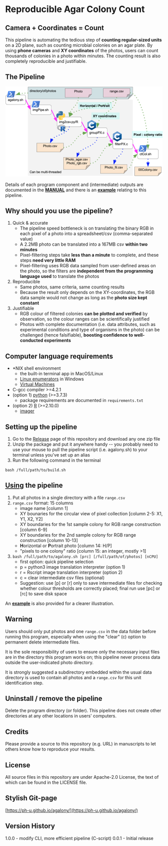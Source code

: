 # Reproducible Agar Colony Count

## Camera + Coordinates = Count

This pipeline is automating the tedious step of **counting regular-sized units** on a 2D plane, such as counting microbial colonies on an agar plate.  By using **phone cameras** and **XY coordinates** of the photos, users can count thousands of colonies in a photo within minutes.  The counting result is also completely reproducible and justifiable.

## The Pipeline
![pipeline](https://raw.githubusercontent.com/ph-u/docManual/master/agalony/img/pipeline.png)

Details of each program component and (intermediate) outputs are documented in the [**MANUAL**](https://htmlpreview.github.io/?https://raw.githubusercontent.com/ph-u/docManual/master/agalony/manual/detailed_instruction.html?token=AMIZLGHZU4EYI4VQAC2LTDS7YDPOY) and there is an [**example**](https://htmlpreview.github.io/?https://raw.githubusercontent.com/ph-u/docManual/master/agalony/manual/example.html?token=AMIZLGCRNQONXJ4XXOAQDD27YDPWA) relating to this pipeline.

## Why should you use the pipeline?

1. Quick & accurate
    - The pipeline speed bottleneck is on translating the binary RGB in each pixel of a photo into a spreadsheet/csv (comma-separated value)
    - A 2.2MB photo can be translated into a 167MB csv **within two minutes**
    - Pixel-filtering steps take **less than a minute** to complete, and these steps **need very little RAM**
    - Pixel-filtering uses RGB data sampled from user-defined areas on the photo, so the filters are **independent from the programming language used** to translate the photos
0. Reproducible
    - Same photos, same criteria, same counting results
    - Because the result only depends on the XY-coordinates, the RGB data sample would not change as long as the **photo size kept constant**
0. Justifiable
    - RGB colour of filtered colonies **can be plotted and verified** by observation, so the colour ranges can be scientifically justified
    - Photos with complete documentation (i.e. data attributes, such as experimental conditions and type of organisms in the photo) can be challenged (hence falsifiable), **boosting confidence to well-conducted experiments**

## Computer language requirements
- *NIX shell environment
    - the built-in terminal app in MacOS/Linux
    - [Linux enumerators](https://www.ubuntupit.com/best-linux-emulators-for-windows-system/) in Windows
    - [Virtual Machines](https://www.digitaltrends.com/computing/best-virtual-machines/)
- C-gcc compiler >=4.2.1
- (option 1) [python](https://www.python.org/) (>=3.7.3)
    - package requirements are documented in `requirements.txt`
- (option 2) [R](https://www.r-project.org/) (>=2.10.0)
    - [imager](https://www.rdocumentation.org/packages/imager/versions/0.42.3)

## Setting up the pipeline

1. Go to the [Release](https://github.com/ph-u/agalony/releases) page of this repository and download any one zip file
0. Unzip the package and put it anywhere handy -- you probably need to use your mouse to pull the pipeline script (i.e. agalony.sh) to your terminal unless you've set up an alias
0. Run the following command in the terminal
```
bash /full/path/to/build.sh
```

## [Using](https://htmlpreview.github.io/?https://raw.githubusercontent.com/ph-u/docManual/master/agalony/manual/detailed_instruction.html?token=AMIZLGHZU4EYI4VQAC2LTDS7YDPOY) the pipeline
1. Put all photos in a single directory with a file `range.csv`
0. `range.csv` format: 15 columns
    - image name [column 1]
    - XY bounaries for the circular view of pixel collection [column 2-5: X1, Y1, X2, Y2]
    - XY boundaries for the 1st sample colony for RGB range construction [column 6-9]
    - XY boundaries for the 2nd sample colony for RGB range construction [column 10-13]
    - **H**orizontal or **P**ortrait photo [column 14: H/P]
    - "pixels to one colony" ratio [column 15: an integer, mostly >1]
0. `bash /full/path/to/agalony.sh [prc] [/full/path/of/photos] [nCPU]`
    - first option: quick pipeline selection
    - p = python3 image translation interpreter (option 1)
    - r = Rscript image translation interpreter (option 2)
    - c = clear intermediate csv files (optional)
    - Suggestion: use [p] or [r] only to save intermediate files for checking whether colour thresholds are correctly placed; final run use [pc] or [rc] to save disk space

An [**example**](https://htmlpreview.github.io/?https://raw.githubusercontent.com/ph-u/docManual/master/agalony/manual/example.html?token=AMIZLGCRNQONXJ4XXOAQDD27YDPWA) is also provided for a clearer illustration.

## **Warning**
Users should only put photos and one `range.csv` in the data folder before running this program, especially when using the "clear" (c) option to permanent delete intermediate files.  

It is the sole responsibility of users to ensure only the necessary input files are in the directory this program works on; this pipeline never process data outside the user-indicated photo directory.  

It is strongly suggested a subdirectory embedded within the usual data directory is used to contain all photos and a `range.csv` for this unit identification step.

## Uninstall / remove the pipeline
Delete the program directory (or folder).  This pipeline does not create other directories at any other locations in users' computers.

## Credits
Please provide a source to this repository (e.g. URL) in manuscripts to let others know how to reproduce your results.

## License
All source files in this repository are under Apache-2.0 License, the text of which can be found in the LICENSE file.

## Stylish Git-page
[https://ph-u.github.io/agalony/](https://ph-u.github.io/agalony/)

## Version History
1.0.0 - modify CLI, more efficient pipeline (C-script)
0.0.1 - Initial release
